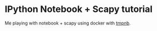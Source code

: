 # IPython Notebook + Scapy tutorial

Me playing with notebook + scapy using docker with [tmpnb](https://github.com/jupyter/tmpnb).
